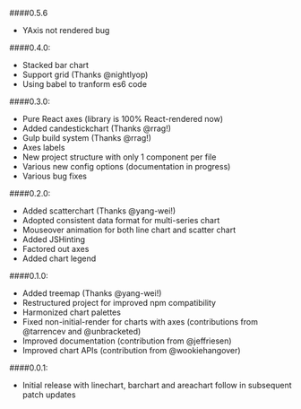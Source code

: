 ####0.5.6
 - YAxis not rendered bug

####0.4.0:
- Stacked bar chart 
- Support grid (Thanks @nightlyop)
- Using babel to tranform es6 code

####0.3.0:
- Pure React axes (library is 100% React-rendered now)
- Added candestickchart (Thanks @rrag!)
- Gulp build system (Thanks @rrag!)
- Axes labels
- New project structure with only 1 component per file
- Various new config options (documentation in progress)
- Various bug fixes

####0.2.0:
- Added scatterchart (Thanks @yang-wei!)
- Adopted consistent data format for multi-series chart
- Mouseover animation for both line chart and scatter chart
- Added JSHinting
- Factored out axes
- Added chart legend

####0.1.0:
- Added treemap (Thanks @yang-wei!)
- Restructured project for improved npm compatibility
- Harmonized chart palettes
- Fixed non-initial-render for charts with axes (contributions from @tarrencev and @unbracketed)
- Improved documentation (contribution from @jeffriesen)
- Improved chart APIs (contribution from @wookiehangover)

####0.0.1:
- Initial release with linechart, barchart and areachart follow in subsequent patch updates



